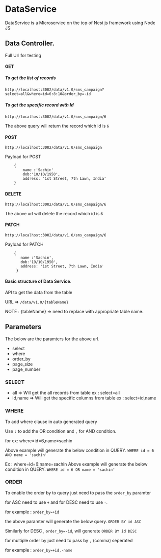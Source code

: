 # DataService

DataService is a  Microservice on the top of Nest js framework using Node JS

## Data Controller.

Full Url for testing 

#### GET 

##### To get the list of records 
`http://localhost:3002/data/v1.0/sms_campaign?select=all&where=id=6:8:10&order_by=-id`

##### To get the specific record with Id
`http://localhost:3002/data/v1.0/sms_campaign/6`

 The above query will return the record which id is `6`


#### POST
`http://localhost:3002/data/v1.0/sms_campaign`

 Payload for POST
 
 ```
     {
         name :'Sachin'
         dob:'10/10/1950',
         address: '1st Street, 7th Lawn, India'
     }
 ```
 
 #### DELETE
 
 `http://localhost:3002/data/v1.0/sms_campaign/6`
  
  The above url will delete the record which id is `6`
  
 #### PATCH
 `http://localhost:3002/data/v1.0/sms_campaign/6`

 Payload for PATCH
 ```
     {
        name :'Sachin',
        dob:'10/10/1950',
        address: '1st Street, 7th Lawn, India'
      }
```

#### Basic structure of Data Service.

API to get the data from the table

URL => `/data/v1.0/{tableName}`

NOTE : {tableName} => need to replace with appropriate table name.

Parameters 
----------

The below are the paramters for the above url.

* select
* where
* order_by 
* page_size 
* page_number


### SELECT 
* all   => Will get the all records from table ex : select=all
* id,name => Will get the specific columns from table ex : select=id,name
  
### WHERE

To add where clause in auto generated query 

Use `:` to add the OR condition and `,` for AND condition. 

for ex:   where=id=6,name=sachin   

Above example will generate the below condition in QUERY.
`WHERE id = 6 AND name = 'sachin' `

Ex : where=id=6:name=sachin
Above example will generate the below condition in QUERY.
`WHERE id = 6 OR name = 'sachin' `

### ORDER 

To enable the order by to query just need to pass the `order_by` paramter

for ASC need to use `+` and for DESC need to use `-`.

for example : `order_by=+id`

the above paramter will generate the below query. 
`ORDER BY id ASC`

Similarly for DESC , `order_by=-id`, will generate `ORDER BY id DESC` 

for multiple order by just need to pass by `,` (comma) seperated

for example : `order_by=+id,-name`




